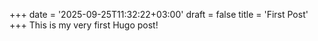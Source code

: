 +++
date = '2025-09-25T11:32:22+03:00'
draft = false
title = 'First Post'
+++
This is my very first Hugo post! 